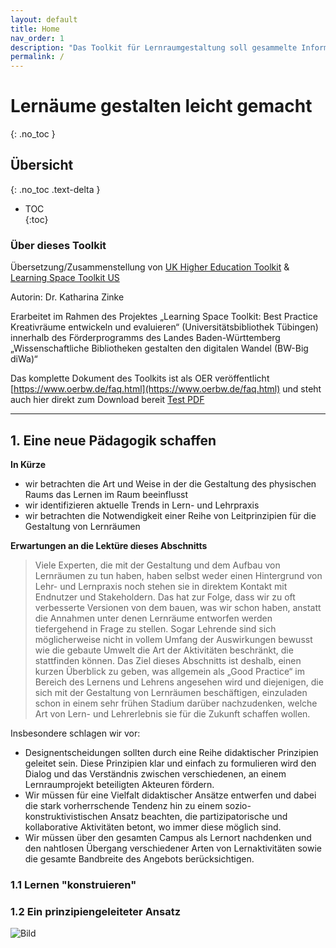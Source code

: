 ```yaml
---
layout: default
title: Home
nav_order: 1
description: "Das Toolkit für Lernraumgestaltung soll gesammelte Informationen zur Gestaltung für Lernräume in universitären Kontext zur Verfügung stellen um Praktiker zu unterstützen."
permalink: /
---
```


# Lernäume gestalten leicht gemacht
{: .no_toc }

## Übersicht
{: .no_toc .text-delta }

- TOC  
{:toc}

### Über dieses Toolkit

Übersetzung/Zusammenstellung von [UK Higher Education Toolkit](https://www.ucisa.ac.uk/learningspace)  & [Learning Space Toolkit US](https://learningspacetoolkit.org)

Autorin: Dr. Katharina Zinke

Erarbeitet im Rahmen des Projektes „Learning Space Toolkit: Best Practice Kreativräume entwickeln und evaluieren“ (Universitätsbibliothek Tübingen) innerhalb des Förderprogramms des Landes Baden-Württemberg „Wissenschaftliche Bibliotheken gestalten den digitalen Wandel (BW-Big diWa)“

Das komplette Dokument des Toolkits ist als OER veröffentlicht [https://www.oerbw.de/faq.html](https://www.oerbw.de/faq.html) und steht auch hier direkt zum Download bereit [Test PDF](https://github.com/kzinke/Toolkit_wiki/files/7216515/Integration-Blueprint-Example.pdf)

***

## 1. Eine neue Pädagogik schaffen

**In Kürze**
- wir betrachten die Art und Weise in der die Gestaltung des physischen Raums das Lernen im Raum beeinflusst
- wir identifizieren aktuelle Trends in Lern- und Lehrpraxis
- wir betrachten die Notwendigkeit einer Reihe von Leitprinzipien für die Gestaltung von Lernräumen

**Erwartungen an die Lektüre dieses Abschnitts**
>Viele Experten, die mit der Gestaltung und dem Aufbau von Lernräumen zu tun haben, haben selbst weder einen Hintergrund von Lehr- und Lernpraxis noch stehen sie in direktem Kontakt mit Endnutzer und Stakeholdern. Das hat zur Folge, dass wir zu oft verbesserte Versionen von dem bauen, was wir schon haben, anstatt die Annahmen unter denen Lernräume entworfen werden tiefergehend in Frage zu stellen. Sogar Lehrende sind sich möglicherweise nicht in vollem Umfang der Auswirkungen bewusst wie die gebaute Umwelt die Art der Aktivitäten beschränkt, die stattfinden können. Das Ziel dieses Abschnitts ist deshalb, einen kurzen Überblick zu geben, was allgemein als „Good Practice“ im Bereich des Lernens und Lehrens angesehen wird und diejenigen, die sich mit der Gestaltung von Lernräumen beschäftigen, einzuladen schon in einem sehr frühen Stadium darüber nachzudenken, welche Art von Lern- und Lehrerlebnis sie für die Zukunft schaffen wollen.

Insbesondere schlagen wir vor:
- Designentscheidungen sollten durch eine Reihe didaktischer Prinzipien geleitet sein. Diese Prinzipien klar und einfach zu formulieren wird den Dialog und das Verständnis zwischen verschiedenen, an einem Lernraumprojekt beteiligten Akteuren fördern.
- Wir müssen für eine Vielfalt didaktischer Ansätze entwerfen und dabei die stark vorherrschende Tendenz hin zu einem sozio-konstruktivistischen Ansatz  beachten, die partizipatorische und kollaborative Aktivitäten betont, wo immer diese möglich sind.
- Wir müssen über den gesamten Campus als Lernort nachdenken und den nahtlosen Übergang verschiedener Arten von Lernaktivitäten sowie die gesamte Bandbreite des Angebots berücksichtigen.

### 1.1 Lernen "konstruieren"

### 1.2 Ein prinzipiengeleiteter Ansatz

![Bild](https://github.com/kzinke/Toolkit_wiki/blob/5608f45695b78d23d804182585460bbff1e80c51/frog.jpg)
